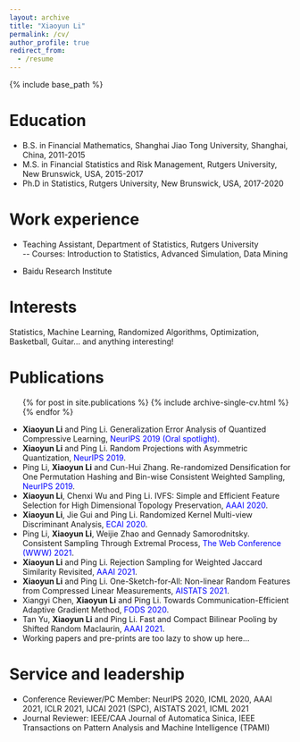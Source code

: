 ```yaml
---
layout: archive
title: "Xiaoyun Li"
permalink: /cv/
author_profile: true
redirect_from:
  - /resume
---
```


{% include base_path %}

Education
======
* B.S. in Financial Mathematics, Shanghai Jiao Tong University, Shanghai, China, 2011-2015
* M.S. in Financial Statistics and Risk Management, Rutgers University, New Brunswick, USA, 2015-2017
* Ph.D in Statistics, Rutgers University, New Brunswick, USA, 2017-2020

Work experience
======
* Teaching Assistant, Department of Statistics, Rutgers University\
   -- Courses: Introduction to Statistics, Advanced Simulation, Data Mining

* Baidu Research Institute

Interests
======
Statistics, Machine Learning, Randomized Algorithms, Optimization, Basketball, Guitar... and anything interesting!

Publications
======
  <ul>{% for post in site.publications %}
    {% include archive-single-cv.html %}
  {% endfor %}</ul>

* **Xiaoyun Li** and Ping Li. Generalization Error Analysis of Quantized Compressive Learning, <span style="color:blue">NeurIPS 2019 (Oral spotlight)</span>.
* **Xiaoyun Li** and Ping Li. Random Projections with Asymmetric Quantization, <span style="color:blue">NeurIPS 2019</span>.
* Ping Li, **Xiaoyun Li** and Cun-Hui Zhang. Re-randomized Densification for One Permutation Hashing and Bin-wise Consistent Weighted Sampling, <span style="color:blue">NeurIPS 2019</span>.
* **Xiaoyun Li**, Chenxi Wu and Ping Li. IVFS: Simple and Efficient Feature Selection for High Dimensional Topology Preservation, <span style="color:blue">AAAI 2020</span>.
* **Xiaoyun Li**, Jie Gui and Ping Li. Randomized Kernel Multi-view Discriminant Analysis, <span style="color:blue">ECAI 2020</span>.
* Ping Li, **Xiaoyun Li**, Weijie Zhao and Gennady Samorodnitsky. Consistent Sampling Through Extremal Process, <span style="color:blue">The Web Conference (WWW) 2021</span>.
* **Xiaoyun Li** and Ping Li. Rejection Sampling for Weighted Jaccard Similarity Revisited, <span style="color:blue">AAAI 2021</span>.
* **Xiaoyun Li** and Ping Li. One-Sketch-for-All: Non-linear Random Features from Compressed Linear Measurements, <span style="color:blue">AISTATS 2021</span>.
* Xiangyi Chen, **Xiaoyun Li** and Ping Li. Towards Communication-Efficient Adaptive Gradient Method, <span style="color:blue">FODS 2020</span>.
* Tan Yu, **Xiaoyun Li** and Ping Li. Fast and Compact Bilinear Pooling by Shifted Random Maclaurin, <span style="color:blue">AAAI 2021</span>.
* Working papers and pre-prints are too lazy to show up here...

Service and leadership
======
* Conference Reviewer/PC Member: NeurIPS 2020, ICML 2020, AAAI 2021, ICLR 2021, IJCAI 2021 (SPC), AISTATS 2021, ICML 2021
* Journal Reviewer: IEEE/CAA Journal of Automatica Sinica, IEEE Transactions on Pattern Analysis and Machine Intelligence (TPAMI)
